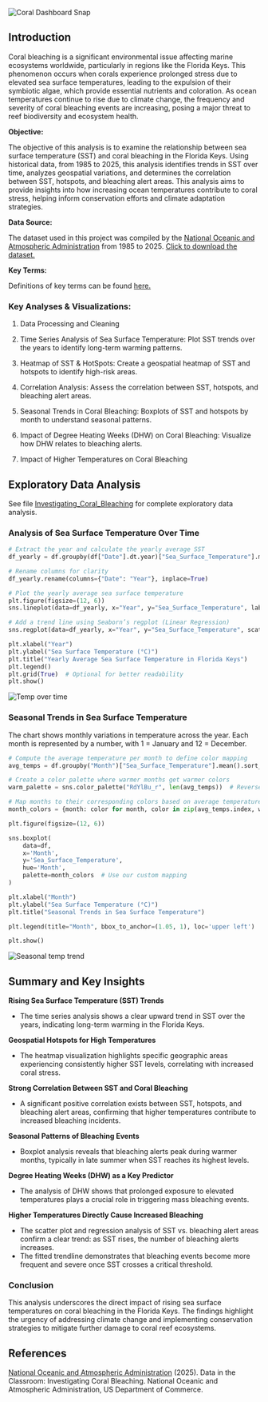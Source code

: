 ![Coral Dashboard Snap](https://github.com/user-attachments/assets/f40b345c-9ece-41a3-824c-56f061cb0358)

## Introduction

Coral bleaching is a significant environmental issue affecting marine ecosystems worldwide, particularly in regions like the Florida Keys. This phenomenon occurs when corals experience prolonged stress due to elevated sea surface temperatures, leading to the expulsion of their symbiotic algae, which provide essential nutrients and coloration. As ocean temperatures continue to rise due to climate change, the frequency and severity of coral bleaching events are increasing, posing a major threat to reef biodiversity and ecosystem health.

**Objective:**

The objective of this analysis is to examine the relationship between sea surface temperature (SST) and coral bleaching in the Florida Keys. Using historical data, from 1985 to 2025, this analysis identifies trends in SST over time, analyzes geospatial variations, and determines the correlation between SST, hotspots, and bleaching alert areas. This analysis aims to provide insights into how increasing ocean temperatures contribute to coral stress, helping inform conservation efforts and climate adaptation strategies.

**Data Source:**

The dataset used in this project was compiled by the [National Oceanic and Atmospheric Administration](https://www.noaa.gov/) from 1985 to 2025. [Click to download the dataset.](https://www.nnvl.noaa.gov/Portal/Output/NOAA_CRW_5km_Regional_Virtual_Stations/Florida_Keys.csv)

**Key Terms:**

Definitions of key terms can be found [here.](https://coralreefwatch.noaa.gov/product/5km/methodology.php#ssttrend)

### Key Analyses & Visualizations:

1. Data Processing and Cleaning

2. Time Series Analysis of Sea Surface Temperature: Plot SST trends over the years to identify long-term warming patterns.

3. Heatmap of SST & HotSpots: Create a geospatial heatmap of SST and hotspots to identify high-risk areas.

4. Correlation Analysis: Assess the correlation between SST, hotspots, and bleaching alert areas.

5. Seasonal Trends in Coral Bleaching: Boxplots of SST and hotspots by month to understand seasonal patterns.

6. Impact of Degree Heating Weeks (DHW) on Coral Bleaching: Visualize how DHW relates to bleaching alerts.

7. Impact of Higher Temperatures on Coral Bleaching

## Exploratory Data Analysis

See file [Investigating_Coral_Bleaching](https://github.com/martinorkuma/Investigating_Coral_Bleaching/blob/main/Investigating_Coral_Bleaching.ipynb) for complete exploratory data analysis.

### Analysis of Sea Surface Temperature Over Time

```Python
# Extract the year and calculate the yearly average SST
df_yearly = df.groupby(df["Date"].dt.year)["Sea_Surface_Temperature"].mean().reset_index()

# Rename columns for clarity
df_yearly.rename(columns={"Date": "Year"}, inplace=True)

# Plot the yearly average sea surface temperature
plt.figure(figsize=(12, 6))
sns.lineplot(data=df_yearly, x="Year", y="Sea_Surface_Temperature", label="Average SST per Year")

# Add a trend line using Seaborn’s regplot (Linear Regression)
sns.regplot(data=df_yearly, x="Year", y="Sea_Surface_Temperature", scatter=False, ci=None, color="red", label="Trend Line")

plt.xlabel("Year")
plt.ylabel("Sea Surface Temperature (°C)")
plt.title("Yearly Average Sea Surface Temperature in Florida Keys")
plt.legend()
plt.grid(True)  # Optional for better readability
plt.show()
```

![Temp over time](https://github.com/user-attachments/assets/840dbb3f-52eb-41f9-a7af-d7ce37b521e4)


### Seasonal Trends in Sea Surface Temperature

The chart shows monthly variations in temperature across the year. 
Each month is represented by a number, with 1 = January and 12 = December.

```Python
# Compute the average temperature per month to define color mapping
avg_temps = df.groupby("Month")["Sea_Surface_Temperature"].mean().sort_values()

# Create a color palette where warmer months get warmer colors
warm_palette = sns.color_palette("RdYlBu_r", len(avg_temps))  # Reversed to match warm-to-cool

# Map months to their corresponding colors based on average temperature
month_colors = {month: color for month, color in zip(avg_temps.index, warm_palette)}

plt.figure(figsize=(12, 6))

sns.boxplot(
    data=df, 
    x='Month', 
    y='Sea_Surface_Temperature', 
    hue='Month', 
    palette=month_colors  # Use our custom mapping
)

plt.xlabel("Month")
plt.ylabel("Sea Surface Temperature (°C)")
plt.title("Seasonal Trends in Sea Surface Temperature")

plt.legend(title="Month", bbox_to_anchor=(1.05, 1), loc='upper left')  # Adjust legend position

plt.show()

```

![Seasonal temp trend](https://github.com/user-attachments/assets/38ed507b-283d-47a2-a6cc-ffe4d41899b5)

## Summary and Key Insights

**Rising Sea Surface Temperature (SST) Trends**

- The time series analysis shows a clear upward trend in SST over the years, indicating long-term warming in the Florida Keys.

**Geospatial Hotspots for High Temperatures**

- The heatmap visualization highlights specific geographic areas experiencing consistently higher SST levels, correlating with increased coral stress.

**Strong Correlation Between SST and Coral Bleaching**

- A significant positive correlation exists between SST, hotspots, and bleaching alert areas, confirming that higher temperatures contribute to increased bleaching incidents.

**Seasonal Patterns of Bleaching Events**

- Boxplot analysis reveals that bleaching alerts peak during warmer months, typically in late summer when SST reaches its highest levels.
  
**Degree Heating Weeks (DHW) as a Key Predictor**

- The analysis of DHW shows that prolonged exposure to elevated temperatures plays a crucial role in triggering mass bleaching events.

**Higher Temperatures Directly Cause Increased Bleaching**

- The scatter plot and regression analysis of SST vs. bleaching alert areas confirm a clear trend: as SST rises, the number of bleaching alerts increases.
- The fitted trendline demonstrates that bleaching events become more frequent and severe once SST crosses a critical threshold.

### Conclusion
This analysis underscores the direct impact of rising sea surface temperatures on coral bleaching in the Florida Keys. The findings highlight the urgency of addressing climate change and implementing conservation strategies to mitigate further damage to coral reef ecosystems.

## References

[National Oceanic and Atmospheric Administration](https://www.noaa.gov/) (2025). Data in the Classroom: Investigating Coral Bleaching. National Oceanic and Atmospheric Administration, US Department of Commerce.
